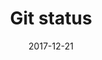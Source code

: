 ---
layout: post
title:  "Git status"
date:   2017-12-21
desc: "git 使用简介"
keywords: "Tutorial,Jekyll,gh-pages,website,blog,Git"
categories: cate2
tags: [Git,Tutorial]
iconb: fa icon-git
name: 2018-17-22-Git
coverimg: "https://blog.zhangruipeng.me/hexo-theme-icarus/gallery/salt-lake.jpg"
info: "简言之，DRY原则鼓励对代码进行抽象，但是鼓励得过了头。DRY原则说，如果你发现重复的代码，就把它们提取出去做成一个“模板”或者“框架”。对于抽象我非常的在行，实际上程序语言专家做的许多研究，就是如何设计更好的抽象。然而我并不奉行所谓DRY原则，并不是尽一切可能避免“重复”。“避免重复”并不等于“抽象”。有时候适当的重复代码是有好处的"
---